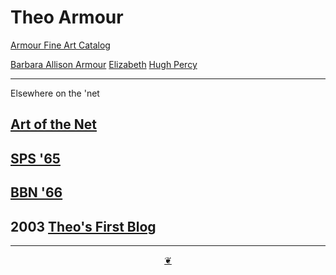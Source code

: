 # Theo Armour

[Armour Fine Art Catalog]( https://evereverland.github.io/#places/theo-armour/armour-fine-art/armour-fine-art-catalog.md )

[Barbara Allison Armour]( https://evereverland.github.io/#places/theo-armour/barbara-allison-armour/README.md )
[Elizabeth]( https://evereverland.github.io/#places/theo-armour/elizabeth/README.md )
[Hugh Percy]( https://evereverland.github.io/#places/theo-armour/hugh-percy/README.md )

***

Elsewhere on the 'net

## [Art of the Net]( https://artofthenet2009.wordpress.com/)

## [SPS '65]( http://sps65.com )

## [BBN '66]( http://bbn66.com )

## 2003 [Theo's First Blog]( https://theofirst.blogspot.com/ )

***

<center title="You have reached the end of the line" ><a title="Return to top" href="javascript:window.scrollTo(0,0);" class=aDingbat > ❦ </a></center>
